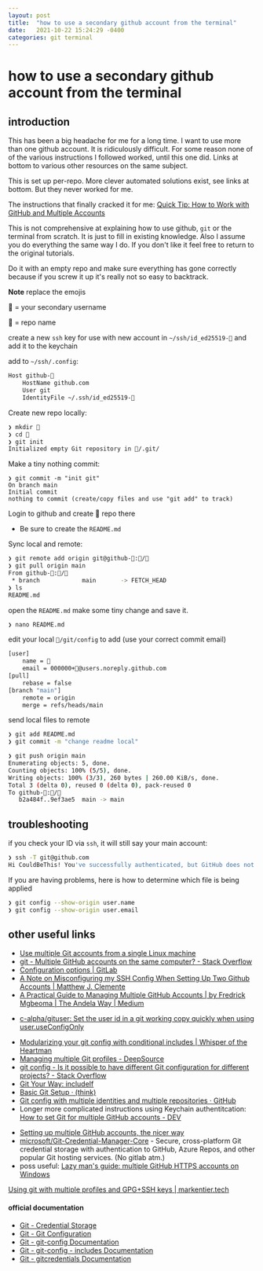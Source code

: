 ```yaml
---
layout: post
title:  "how to use a secondary github account from the terminal"
date:   2021-10-22 15:24:29 -0400
categories: git terminal
---
```


# how to use a secondary github account from the terminal

## introduction

This has been a big headache for me for a long time. I want to use more than one github account. It is ridiculously difficult. For some reason none of of the various instructions I followed worked, until this one did. Links at bottom to various other resources on the same subject. 

This is set up per-repo. More clever automated solutions exist, see links at bottom. But they never worked for me. 

The instructions that finally cracked it for me: [Quick Tip: How to Work with GitHub and Multiple Accounts](https://code.tutsplus.com/tutorials/quick-tip-how-to-work-with-github-and-multiple-accounts--net-22574)

This is not comprehensive at explaining how to use github, `git` or the terminal from scratch. It is just to fill in existing knowledge. Also I assume you do everything the same way I do. If you don't like it feel free to return to the original tutorials. 

Do it with an empty repo and make sure everything has gone correctly because if you screw it up it's really not so easy to backtrack. 

**Note** replace the emojis

🍅 =  your secondary username 

🥕 = repo name

create a new `ssh` key for use with new account in `~/ssh/id_ed25519-🍅` and add it to the keychain 

add to `~/ssh/.config`:

```sh
Host github-🍅
	HostName github.com
	User git
	IdentityFile ~/.ssh/id_ed25519-🍅
```

Create new repo locally:

```sh
❯ mkdir 🥕
❯ cd 🥕
❯ git init
Initialized empty Git repository in 🥕/.git/
```

Make a tiny nothing commit:

```sh\
❯ git commit -m "init git"
On branch main
Initial commit
nothing to commit (create/copy files and use "git add" to track)
```

Login to github and create 🥕 repo there

- Be sure to create the  `README.md`

Sync local and remote:


```sh
❯ git remote add origin git@github-🍅:🍅/🥕
❯ git pull origin main
From github-🍅:🍅/🥕
 * branch            main       -> FETCH_HEAD
❯ ls
README.md
```

open the `README.md` make some tiny change and save it.

```sh
❯ nano README.md
```

edit your local  `🥕/git/config` to add (use your correct commit email)

```sh
[user]
	name = 🍅
	email = 000000+🍅@users.noreply.github.com 
[pull]
	rebase = false
[branch "main"]
	remote = origin
	merge = refs/heads/main
```

send local files to remote

```sh
❯ git add README.md
❯ git commit -m "change readme local"

❯ git push origin main
Enumerating objects: 5, done.
Counting objects: 100% (5/5), done.
Writing objects: 100% (3/3), 260 bytes | 260.00 KiB/s, done.
Total 3 (delta 0), reused 0 (delta 0), pack-reused 0
To github-🍅:🍅/🥕
   b2a484f..9ef3ae5  main -> main
```

## troubleshooting

if you check your ID via `ssh`, it will still say your main account:

```sh
❯ ssh -T git@github.com
Hi CouldBeThis! You've successfully authenticated, but GitHub does not provide shell access.
```

If you are having problems, here is how to determine which file is being applied

```sh
❯ git config --show-origin user.name
❯ git config --show-origin user.email
```



## other useful links

* [Use multiple Git accounts from a single Linux machine](https://www.attosol.com/manage-multiple-git-accounts/)
* [git - Multiple GitHub accounts on the same computer? - Stack Overflow](https://stackoverflow.com/questions/3860112/multiple-github-accounts-on-the-same-computer)
* [Configuration options \| GitLab](https://docs.gitlab.com/omnibus/settings/configuration.html)
* [A Note on Misconfiguring my SSH Config When Setting Up Two Github Accounts \| Matthew J. Clemente](https://blog.mattclemente.com/2020/09/15/multiple-github-accounts-wildcard-ssh-config-identityfile/)
* [A Practical Guide to Managing Multiple GitHub Accounts \| by Fredrick Mgbeoma \| The Andela Way \| Medium](https://medium.com/the-andela-way/a-practical-guide-to-managing-multiple-github-accounts-8e7970c8fd46)


-  [c-alpha/gituser: Set the user id in a git working copy quickly when using user.useConfigOnly](https://github.com/c-alpha/gituser)


* [Modularizing your git config with conditional includes \| Whisper of the Heartman](https://blog.thomasheartman.com/posts/modularizing-your-git-config-with-conditional-includes)
* [Managing multiple Git profiles - DeepSource](https://deepsource.io/blog/managing-different-git-profiles/)
* [git config - Is it possible to have different Git configuration for different projects? - Stack Overflow](https://stackoverflow.com/questions/8801729/is-it-possible-to-have-different-git-configuration-for-different-projects)
* [Git Your Way: includeIf](https://nicknisi.com/posts/git-includeif/)
* [Basic Git Setup · (think)](https://batsov.com/articles/2020/11/22/basic-git-setup/)
* [Git config with multiple identities and multiple repositories · GitHub](https://gist.github.com/bgauduch/06a8c4ec2fec8fef6354afe94358c89e)
* Longer more complicated instructions using Keychain authentitcation: [How to set Git for multiple GitHub accounts - DEV](https://dev.to/mtilson/how-to-set-git-for-multiple-github-accounts-3kbn)

- [Setting up multiple GitHub accounts, the nicer way](https://medium.com/uncaught-exception/setting-up-multiple-github-accounts-the-nicer-way-5ab732078a7e)
- [microsoft/Git-Credential-Manager-Core](https://github.com/microsoft/Git-Credential-Manager-Core) - Secure, cross-platform Git credential storage with authentication to  GitHub, Azure Repos, and other popular Git hosting services. (No gitlab atm.)
- poss useful: [Lazy man's guide: multiple GitHub HTTPS accounts on Windows](https://dev.to/configcat/lazy-man-s-guide-multiple-github-https-accounts-on-windows-2mad)

[Using git with multiple profiles and GPG+SSH keys \| markentier.tech](https://markentier.tech/posts/2021/02/github-with-multiple-profiles-gpg-ssh-keys/)

#### official documentation

- [Git - Credential Storage](https://git-scm.com/book/en/v2/Git-Tools-Credential-Storage)
- [Git - Git Configuration](https://git-scm.com/book/en/v2/Customizing-Git-Git-Configuration)
- [Git - git-config Documentation](https://git-scm.com/docs/git-config)
- [Git - git-config - includes Documentation](https://git-scm.com/docs/git-config#_includes)
- [Git - gitcredentials Documentation](https://git-scm.com/docs/gitcredentials)